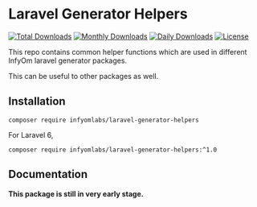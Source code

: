 # Laravel Generator Helpers

[![Total Downloads](https://poser.pugx.org/infyomlabs/laravel-generator-helpers/downloads)](https://packagist.org/packages/infyomlabs/laravel-generator-helpers)
[![Monthly Downloads](https://poser.pugx.org/infyomlabs/laravel-generator-helpers/d/monthly)](https://packagist.org/packages/infyomlabs/laravel-generator-helpers)
[![Daily Downloads](https://poser.pugx.org/infyomlabs/laravel-generator-helpers/d/daily)](https://packagist.org/packages/infyomlabs/laravel-generator-helpers)
[![License](https://poser.pugx.org/infyomlabs/laravel-generator-helpers/license)](https://packagist.org/packages/infyomlabs/laravel-generator-helpers)

This repo contains common helper functions which are used in different InfyOm laravel generator packages.

This can be useful to other packages as well.

## Installation

`composer require infyomlabs/laravel-generator-helpers`

For Laravel 6,

`composer require infyomlabs/laravel-generator-helpers:^1.0`

## Documentation

**This package is still in very early stage.**
